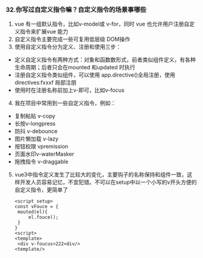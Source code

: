 ### 32.你写过自定义指令嘛？自定义指令的场景事哪些

1. vue 有一组默认指令，比如v-model或 v-for，同时 vue 也允许用户注册自定义指令来扩展vue 能力
2. 自定义指令主要完成一些可复用低层级 DOM操作
3. 使用自定义指令分为定义、注册和使用三步：

- 定义自定义指令有两种方式：对象和函数数形式，前者类似组件定义，有各种生命周期；后者只会在mounted 和updated 时执行
- 注册自定义指令类似组件，可以使用 app.directive()全局注册，使用 directives:fxxxf 局部注朋
- 使用时在注册名称前加上v-即可，比如v-focus

4. 我在项目中常用到一些自定义指令，例如：

- 复制粘贴 v-copy
- 长按v-longpress
- 防抖 v-debounce
- 图片懒加载 v-lazy
- 按钮权限 vpremission
- 页面水印v-waterMasker
- 拖拽指令 v-draggable

5. vue3中指令定义发生了比较大的变化，主要钩子的名称保持和组件一致，这样开发人员容易记忆，不宜犯错。不可以在setup中以一个小写的v开头方便的自定义指令，更简单了

   ```
   <script setup>
   const vFouce = {
   	mouted(el){
   		el.fouce();
   	}
   }
   <script>
   <template>
   	<div v-foucus>222<div/>
   <template/>
   ```

   